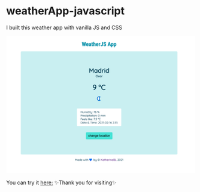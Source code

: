 # weatherApp-javascript
I built this weather app with vanilla JS and CSS

![Weather App](weather-app.png)

You can try it [here:](https://katherinebl.github.io/weatherApp-javascript/)
✨Thank you for visiting✨
